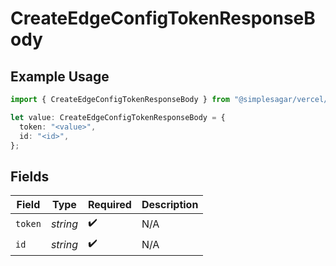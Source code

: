 # CreateEdgeConfigTokenResponseBody

## Example Usage

```typescript
import { CreateEdgeConfigTokenResponseBody } from "@simplesagar/vercel/models/createedgeconfigtokenop.js";

let value: CreateEdgeConfigTokenResponseBody = {
  token: "<value>",
  id: "<id>",
};
```

## Fields

| Field              | Type               | Required           | Description        |
| ------------------ | ------------------ | ------------------ | ------------------ |
| `token`            | *string*           | :heavy_check_mark: | N/A                |
| `id`               | *string*           | :heavy_check_mark: | N/A                |